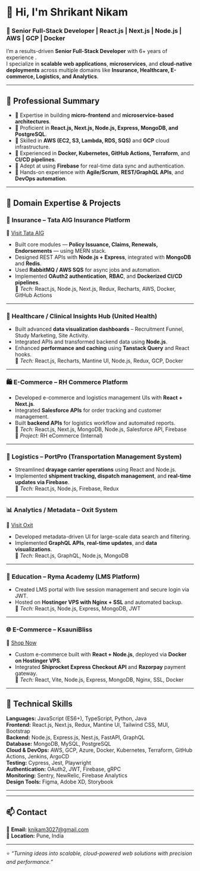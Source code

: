 # 👋 Hi, I'm Shrikant Nikam  
### 💼 Senior Full-Stack Developer | React.js | Next.js | Node.js | AWS | GCP | Docker  

I’m a results-driven **Senior Full-Stack Developer** with 6+ years of experience .  
I specialize in **scalable web applications**, **microservices**, and **cloud-native deployments** across multiple domains like **Insurance, Healthcare, E-commerce, Logistics, and Analytics**.

---

## 🚀 Professional Summary  
- 🔹 Expertise in building **micro-frontend** and **microservice-based architectures**.  
- 🔹 Proficient in **React.js, Next.js, Node.js, Express, MongoDB, and PostgreSQL**.  
- 🔹 Skilled in **AWS (EC2, S3, Lambda, RDS, SQS)** and **GCP** cloud infrastructure.  
- 🔹 Experienced in **Docker, Kubernetes, GitHub Actions, Terraform**, and **CI/CD pipelines**.  
- 🔹 Adept at using **Firebase** for real-time data sync and authentication.  
- 🔹 Hands-on experience with **Agile/Scrum**, **REST/GraphQL APIs**, and **DevOps automation**.  

---

## 🧩 Domain Expertise & Projects

### 🏢 **Insurance – Tata AIG Insurance Platform**
🔗 [Visit Tata AIG](https://www.tataaig.com/)  
- Built core modules — **Policy Issuance, Claims, Renewals, Endorsements** — using MERN stack.  
- Designed REST APIs with **Node.js + Express**, integrated with **MongoDB** and **Redis**.  
- Used **RabbitMQ / AWS SQS** for async jobs and automation.  
- Implemented **OAuth2 authentication**, **RBAC**, and **Dockerized CI/CD pipelines**.  
🧠 *Tech:* React.js, Node.js, Next.js, Redux, Recharts, AWS, Docker, GitHub Actions  

---

### 🏥 **Healthcare / Clinical Insights Hub (United Health)**
- Built advanced **data visualization dashboards** – Recruitment Funnel, Study Marketing, Site Activity.  
- Integrated APIs and transformed backend data using **Node.js**.  
- Enhanced **performance and caching** using **Tanstack Query** and React hooks.  
🧠 *Tech:* React.js, Recharts, Mantine UI, Node.js, Redux, GCP, Docker  

---

### 🛍️ **E-Commerce – RH Commerce Platform**
- Developed e-commerce and logistics management UIs with **React + Next.js**.  
- Integrated **Salesforce APIs** for order tracking and customer management.  
- Built **backend APIs** for logistics workflow and automated reports.  
🧠 *Tech:* React.js, Next.js, MongoDB, Node.js, Salesforce API, Firebase  
🔗 *Project:* RH eCommerce (Internal)  

---

### 🚛 **Logistics – PortPro (Transportation Management System)**
- Streamlined **drayage carrier operations** using React and Node.js.  
- Implemented **shipment tracking, dispatch management**, and **real-time updates via Firebase**.  
🧠 *Tech:* React.js, Node.js, Firebase, Redux  

---

### 📊 **Analytics / Metadata – Oxit System**
🔗 [Visit Oxit](https://oxit.com/)  
- Developed metadata-driven UI for large-scale data search and filtering.  
- Implemented **GraphQL APIs**, **real-time updates**, and **data visualizations**.  
🧠 *Tech:* React.js, GraphQL, Node.js, MongoDB  

---

### 🏫 **Education – Ryma Academy (LMS Platform)**
- Created LMS portal with live session management and secure login via JWT.  
- Hosted on **Hostinger VPS with Nginx + SSL** and automated backup.  
🧠 *Tech:* React.js, Node.js, Express, MongoDB, JWT  

---

### 🌐 **E-Commerce – KsauniBliss**
🔗 [Shop Now](https://shop.ksaunibliss.com)  
- Custom e-commerce built with **React + Node.js**, deployed via **Docker on Hostinger VPS**.  
- Integrated **Shiprocket Express Checkout API** and **Razorpay** payment gateway.  
🧠 *Tech:* React, Vite, Node.js, Express, MongoDB, Nginx, SSL, Docker  

---

## 🧠 Technical Skills

**Languages:** JavaScript (ES6+), TypeScript, Python, Java  
**Frontend:** React.js, Next.js, Redux, Mantine UI, Tailwind CSS, MUI, Bootstrap  
**Backend:** Node.js, Express.js, Nest.js, FastAPI, GraphQL  
**Database:** MongoDB, MySQL, PostgreSQL  
**Cloud & DevOps:** AWS, GCP, Azure, Docker, Kubernetes, Terraform, GitHub Actions, Jenkins, ArgoCD  
**Testing:** Cypress, Jest, Playwright  
**Authentication:** OAuth2, JWT, Firebase, gRPC  
**Monitoring:** Sentry, NewRelic, Firebase Analytics  
**Design Tools:** Figma, Adobe XD, Storybook  

---



---

## 📫 Contact

📧 **Email:** [knikam3027@gmail.com](mailto:knikam3027@gmail.com)  
📍 **Location:** Pune, India  

---

⭐ *“Turning ideas into scalable, cloud-powered web solutions with precision and performance.”*
